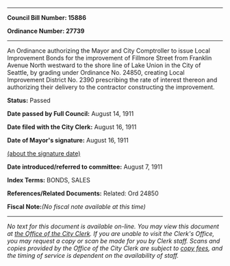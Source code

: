 

********

**Council Bill Number: 15886**
   
**Ordinance Number: 27739**
********

 An Ordinance authorizing the Mayor and City Comptroller to issue Local Improvement Bonds for the improvement of Fillmore Street from Franklin Avenue North westward to the shore line of Lake Union in the City of Seattle, by grading under Ordinance No. 24850, creating Local Improvement District No. 2390 prescribing the rate of interest thereon and authorizing their delivery to the contractor constructing the improvement.

**Status:** Passed
   
**Date passed by Full Council:** August 14, 1911
   
**Date filed with the City Clerk:** August 16, 1911
   
**Date of Mayor's signature:** August 16, 1911
   
[(about the signature date)](/~public/approvaldate.htm)
   
   
   
**Date introduced/referred to committee:** August 7, 1911
   
   
**Index Terms:** BONDS, SALES

**References/Related Documents:** Related: Ord 24850

**Fiscal Note:**_(No fiscal note available at this time)_
********

_No text for this document is available on-line. You may view this document at [the Office of the City Clerk](http://www.seattle.gov/leg/clerk/contactUs.htm). If you are unable to visit the Clerk's Office, you may request a copy or scan be made for you by Clerk staff. Scans and copies provided by the Office of the City Clerk are subject to [copy fees](http://clerk.seattle.gov/~public/clerkfees.htm), and the timing of service is dependent on the availability of staff._

